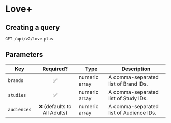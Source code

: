 # Love+

## Creating a query

```http request
GET /api/v2/love-plus
```

## Parameters

| Key         |          Required?           | Type          | Description                             |
|-------------|:----------------------------:|---------------|-----------------------------------------|
| `brands`    |      :white_check_mark:      | numeric array | A comma-separated list of Brand IDs.    |
| `studies`   |      :white_check_mark:      | numeric array | A comma-separated list of Study IDs.    |
| `audiences` | :x: (defaults to All Adults) | numeric array | A comma-separated list of Audience IDs. |